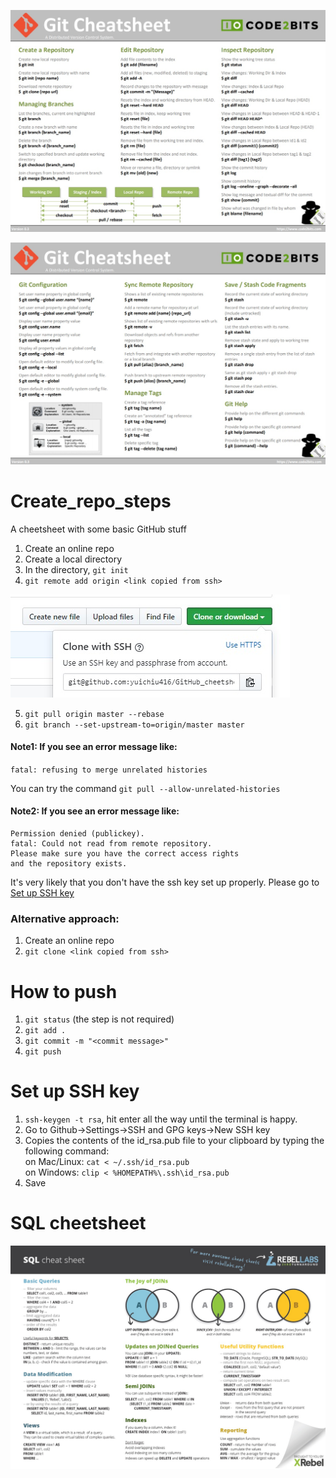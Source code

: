 ![cheetsheet1](./cheetsheet1.jpg "cheetsheet1")

![cheetsheet2](./cheetsheet2.jpg "cheetsheet2")


# Create_repo_steps
A cheetsheet with some basic GitHub stuff

1. Create an online repo
2. Create a local directory
3. In the directory, ```git init```
4. ```git remote add origin <link copied from ssh>```


![SSH](./CloneWithSSH.jpg "Make sure it's SSH not link")


5. ```git pull origin master --rebase```
6. ```git branch --set-upstream-to=origin/master master```

#### Note1: If you see an error message like:   

```fatal: refusing to merge unrelated histories```

You can try the command ```git pull --allow-unrelated-histories```

#### Note2: If you see an error message like: 

```Warning: Permanently added the RSA host key for IP address 'xxx.xxx.xx.3' to the list of known hosts.
Permission denied (publickey).
fatal: Could not read from remote repository.
Please make sure you have the correct access rights
and the repository exists.
```

It's very likely that you don't have the ssh key set up properly. Please go to [Set up SSH key](#set-up-ssh-key)


### Alternative approach:

1. Create an online repo
2. ```git clone <link copied from ssh>```

# How to push

1. ```git status``` (the step is not required)
2. ```git add .```
3. ```git commit -m "<commit message>"```
4. ```git push ```


# Set up SSH key

1. ```ssh-keygen -t rsa```, hit enter all the way until the terminal is happy. 
2. Go to Github->Settings->SSH and GPG keys->New SSH key
3. Copies the contents of the id_rsa.pub file to your clipboard by typing the following command: <br />
   on Mac/Linux: ```cat < ~/.ssh/id_rsa.pub```<br />
   on Windows: ```clip < %HOMEPATH%\.ssh\id_rsa.pub```<br />
 4. Save
 

# SQL cheetsheet
![SQL Cheetsheet](./sql-cheetsheet.jpg "sql-cheetsheet")
